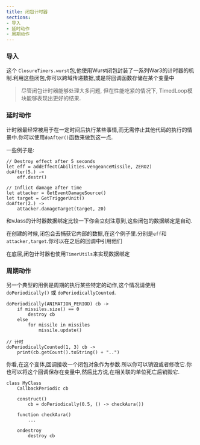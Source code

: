 ```yaml
---
title: 闭包计时器
sections:
- 导入
- 延时动作
- 周期动作
---
```


### 导入

这个 `ClosureTimers.wurst`包,他使用Wurst闭包封装了一系列War3的计时器的机制.利用这些闭包,你可以跨域传递数据,或是将回调函数存储在某个变量中


> 尽管闭包计时器能够处理大多问题, 但在性能吃紧的情况下, TimedLoop模块能够表现出更好的结果.

### 延时动作

计时器最经常被用于在一定时间后执行某些事情,而无需停止其他代码的执行的情景中.你可以使用`doAfter()`函数来做到这一点.

一些例子是:

```wurst
// Destroy effect after 5 seconds
let eff = addEffect(Abilities.vengeanceMissile, ZERO2)
doAfter(5.) ->
	eff.destr()

// Inflict damage after time
let attacker = GetEventDamageSource()
let target = GetTriggerUnit()
doAfter(2.) ->
	attacker.damageTarget(target, 20)
```
和vJass的计时器数据绑定比较一下你会立刻注意到,这些闭包的数据绑定是自动.

在创建的时候,闭包会去捕获它内部的数据,在这个例子里.分别是`eff`和`attacker,target`.你可以在之后的回调中引用他们

在底层,闭包计时器也使用`TimerUtils`来实现数据绑定

### 周期动作

另一个典型的用例是周期的执行某些特定的动作,这个情况请使用`doPeriodically()` 或 `doPeriodicallyCounted`.

```wurst
doPeriodically(ANIMATION_PERIOD) cb ->
	if missiles.size() == 0
		destroy cb
	else
		for missile in missiles
			missile.update()

// 计时
doPeriodicallyCounted(1, 3) cb ->
	print(cb.getCount().toString() + "..")
```
你看,在这个变体,回调接收一个闭包对象作为参数.所以你可以销毁或者修改它.你也可以将这个回调保存在变量中,然后比方说,在相关联的单位死亡后销毁它.

```wurst
class MyClass
	CallbackPeriodic cb

	construct()
		cb = doPeriodically(0.5, () -> checkAura())

	function checkAura()
		...

	ondestroy
		destroy cb
```

